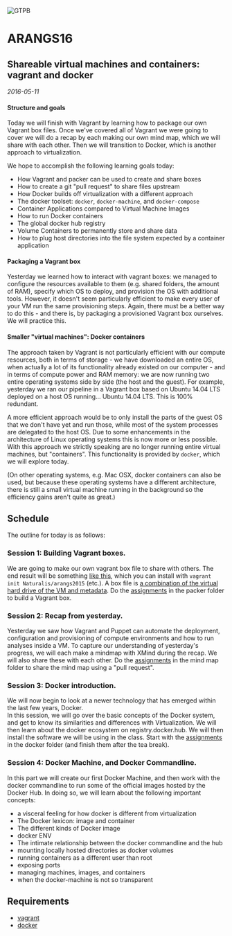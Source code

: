 ![GTPB](http://gtpb.igc.gulbenkian.pt/bicourses/images/GTPB2015logo.png "GTPB")

ARANGS16
========
Shareable virtual machines and containers: vagrant and docker
-------------------------------------------------------------
*2016-05-11*

#### Structure and goals

Today we will finish with Vagrant by learning how to package our own Vagrant box
files. Once we've covered all of Vagrant we were going to cover we will do a 
recap by each making our own mind map, which we will share with each other. Then
we will transition to Docker, which is another approach to virtualization.

We hope to accomplish the following learning goals today:

- How Vagrant and packer can be used to create and share boxes
- How to create a git "pull request" to share files upstream
- How Docker builds off virtualization with a different approach
- The docker toolset: `docker`, `docker-machine`, and `docker-compose`
- Container Applications compared to Virtual Machine Images
- How to run Docker containers
- The global docker hub registry
- Volume Containers to permanently store and share data
- How to plug host directories into the file system expected by a container application

#### Packaging a Vagrant box

Yesterday we learned how to interact with vagrant boxes: we managed to configure the 
resources available to them (e.g. shared folders, the amount of RAM), specify which
OS to deploy, and provision the OS with additional tools. However, it doesn't seem 
particularly efficient to make every user of your VM run the same provisioning steps.
Again, there must be a better way to do this - and there is, by packaging a provisioned
Vagrant box ourselves. We will practice this.

#### Smaller "virtual machines": Docker containers

The approach taken by Vagrant is not particularly efficient with our compute resources, 
both in terms of storage - we have downloaded an entire OS, when actually a lot of its 
functionality already existed on our computer - and in terms of compute power and RAM 
memory: we are now running two entire operating systems side by side (the host and the guest).
For example, yesterday we ran our pipeline in a Vagrant box based on Ubuntu 14.04 LTS 
deployed on a host OS running... Ubuntu 14.04 LTS. This is 100% redundant.

A more efficient approach would be to only install the parts of the guest OS that we don't
have yet and run those, while most of the system processes are delegated to the host OS.
Due to some enhancements in the architecture of Linux operating systems this is now more
or less possible. With this approach we strictly speaking are no longer running entire
virtual machines, but "containers". This functionality is provided by `docker`, which we
will explore today.

(On other operating systems, e.g. Mac OSX, docker containers can also be used, but because
these operating systems have a different architecture, there is still a small virtual
machine running in the background so the efficiency gains aren't quite as great.)

Schedule
--------

The outline for today is as follows:

### Session 1: Building Vagrant boxes.

We are going to make our own vagrant box file to share with others. The end
result will be something [like this](https://atlas.hashicorp.com/Naturalis/boxes/arangs2015),
which you can install with `vagrant init Naturalis/arangs2015` (etc.). A box file
is [a combination of the virtual hard drive of the VM and metadata](http://docs.vagrantup.com/v2/boxes/format.html).
Do the [assignments](https://github.com/rvosa/arangs2016/blob/master/docs/2016-05-11/packer/Worksheet.md) 
in the packer folder to build a Vagrant box.

### Session 2: Recap from yesterday. 
 
Yesterday we saw how Vagrant and Puppet can automate the deployment, configuration and 
provisioning of compute environments and how to run analyses inside a VM. To capture our 
understanding of yesterday's progress, we will each make a mindmap with XMind during the 
recap. We will also share these with each other. Do the [assignments](https://github.com/rvosa/arangs2016/blob/master/docs/2016-05-11/mindmap/Worksheet.md) 
in the mind map folder to share the mind map using a "pull request". 

### Session 3: Docker introduction. 

We will now begin to look at a newer technology that has emerged within the last few years, Docker.  
In this session, we will go over the basic concepts of the Docker system, and get to know its
similarities and differences with Virtualization.  We will then learn about the docker ecosystem on 
registry.docker.hub. We will then install the software we will be using in the class. Start
with the [assignments](https://github.com/rvosa/arangs2016/blob/master/docs/2016-05-11/intro_docker/Worksheet.md)
in the docker folder (and finish them after the tea break).

### Session 4: Docker Machine, and Docker Commandline.  

In this part we will create our first Docker Machine, and then work with the docker commandline to
run some of the official images hosted by the Docker Hub.  In doing so, we will learn about the following important concepts:
  - a visceral feeling for how docker is different from virtualization
  - The Docker lexicon: image and container
  - The different kinds of Docker image
  - docker ENV
  - The intimate relationship between the docker commandline and the hub
  - mounting locally hosted directories as docker volumes
  - running containers as a different user than root
  - exposing ports
  - managing machines, images, and containers
  - when the docker-machine is not so transparent

Requirements
------------

* [vagrant](https://www.vagrantup.com/downloads.html)
* [docker](https://docs.docker.com/machine/#installation)
